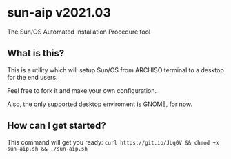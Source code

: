 # sun-aip v2021.03
The Sun/OS Automated Installation Procedure tool

## What is this?
This is a utility which will setup Sun/OS from ARCHISO terminal to a desktop for the end users.

Feel free to fork it and make your own configuration.

Also, the only supported desktop enviroment is GNOME, for now.

## How can I get started?
This command will get you ready: `curl https://git.io/JUq0V && chmod +x sun-aip.sh && ./sun-aip.sh`
